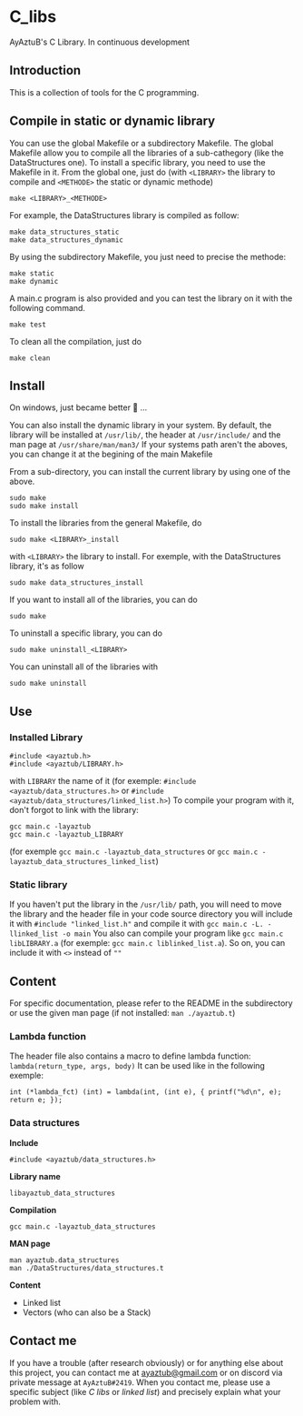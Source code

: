 # C_libs

AyAztuB's C Library.
In continuous development

## Introduction

This is a collection of tools for the C programming.

## Compile in static or dynamic library

You can use the global Makefile or a subdirectory Makefile.
The global Makefile allow you to compile all the libraries of a sub-cathegory
(like the DataStructures one). To install a specific library, you need to use
the Makefile in it.
From the global one, just do (with `<LIBRARY>` the library to compile and
`<METHODE>` the static or dynamic methode)
```
make <LIBRARY>_<METHODE>
```
For example, the DataStructures library is compiled as follow:
```
make data_structures_static
make data_structures_dynamic
```
By using the subdirectory Makefile, you just need to precise the methode:
```
make static
make dynamic
```
A main.c program is also provided and you can test the library on it with the
following command.
```
make test
```
To clean all the compilation, just do
```
make clean
```

## Install
On windows, just became better 🤣 ...

You can also install the dynamic library in your system.
By default, the library will be installed at `/usr/lib/`, the header at
`/usr/include/` and the man page at `/usr/share/man/man3/`
If your systems path aren't the aboves, you can change it at the begining of the
main Makefile

From a sub-directory, you can install the current library by using one of the
above.
```
sudo make
sudo make install
```

To install the libraries from the general Makefile, do
```
sudo make <LIBRARY>_install
```
with `<LIBRARY>` the library to install. For exemple, with the DataStructures
library, it's as follow
```
sudo make data_structures_install
```
If you want to install all of the libraries, you can do
```
sudo make
```

To uninstall a specific library, you can do
```
sudo make uninstall_<LIBRARY>
```
You can uninstall all of the libraries with
```
sudo make uninstall
```

## Use

### Installed Library

```
#include <ayaztub.h>
#include <ayaztub/LIBRARY.h>
```
with `LIBRARY` the name of it (for exemple: `#include <ayaztub/data_structures.h>`
or `#include <ayaztub/data_structures/linked_list.h>`)
To compile your program with it, don't forgot to link with the library:
```
gcc main.c -layaztub
gcc main.c -layaztub_LIBRARY
```
(for exemple `gcc main.c -layaztub_data_structures` or `gcc main.c
-layaztub_data_structures_linked_list`)

### Static library

If you haven't put the library in the `/usr/lib/` path, you will need to move
the library and the header file in your code source directory
you will include it with `#include "linked_list.h"` and compile it with
`gcc main.c -L. -llinked_list -o main`
You also can compile your program like `gcc main.c libLIBRARY.a` (for exemple:
`gcc main.c liblinked_list.a`). So on, you can include it with `<>` instead of
`""`

## Content

For specific documentation, please refer to the README in the subdirectory or
use the given man page (if not installed: `man ./ayaztub.t`)

### Lambda function

The header file also contains a macro to define lambda function:
`lambda(return_type, args, body)`
It can be used like in the following exemple:
```
int (*lambda_fct) (int) = lambda(int, (int e), { printf("%d\n", e); return e; });
```

### Data structures

**Include**
```
#include <ayaztub/data_structures.h>
```
**Library name**
```
libayaztub_data_structures
```
**Compilation**
```
gcc main.c -layaztub_data_structures
```
**MAN page**
```
man ayaztub.data_structures
man ./DataStructures/data_structures.t
```
**Content**
* Linked list
* Vectors (who can also be a Stack)

## Contact me

If you have a trouble (after research obviously) or for anything else about this project, you can contact me at ayaztub@gmail.com or on discord via private message at `AyAztuB#2419`. When you contact me, please use a specific subject (like _C libs_ or _linked list_) and precisely explain what your problem with.
